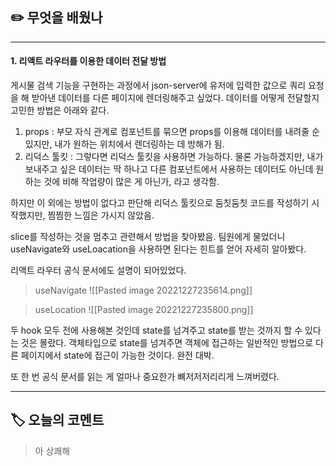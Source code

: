 ## ✏️ 무엇을 배웠나
---
#### 1. 리액트 라우터를 이용한 데이터 전달 방법
게시물 검색 기능을 구현하는 과정에서 json-server에 유저에 입력한 값으로 쿼리 요청을 해 받아낸 데이터를 다른 페이지에 렌더링해주고 싶었다. 데이터를 어떻게 전달할지 고민한 방법은 아래와 같다.

1) props : 부모 자식 관계로 컴포넌트를 묶으면 props를 이용해 데이터를 내려줄 순 있지만, 내가 원하는 위치에서 렌더링하는 데 방해가 됨.
2) 리덕스 툴킷 : 그렇다면 리덕스 툴킷을 사용하면 가능하다. 물론 가능하겠지만, 내가 보내주고 싶은 데이터는 딱 하나고 다른 컴포넌트에서 사용하는 데이터도 아닌데 원하는 것에 비해 작업량이 많은 게 아닌가, 라고 생각함. 

하지만 이 외에는 방법이 없다고 판단해 리덕스 툴킷으로 둠칫둠칫 코드를 작성하기 시작했지만, 찜찜한 느낌은 가시지 않았음.

slice를 작성하는 것을 멈추고 관련해서 방법을 찾아봤음. 팀원에게 물었더니 useNavigate와 useLoacation을 사용하면 된다는 힌트를 얻어 자세히 알아봤다.

리액트 라우터 공식 문서에도 설명이 되어있었다.

> useNavigate
![[Pasted image 20221227235614.png]]

> useLocation
![[Pasted image 20221227235800.png]]

두 hook 모두 전에 사용해본 것인데 state를 넘겨주고 state를 받는 것까지 할 수 있다는 것은 몰랐다. 객체타입으로 state를 넘겨주면 객체에 접근하는 일반적인 방법으로 다른 페이지에서 state에 접근이 가능한 것이다. 완전 대박.

또 한 번 공식 문서를 읽는 게 얼마나 중요한가 뼈저저저리리게 느껴버렸다.

---
## 🏷️ 오늘의 코멘트
> 아 상쾌해
